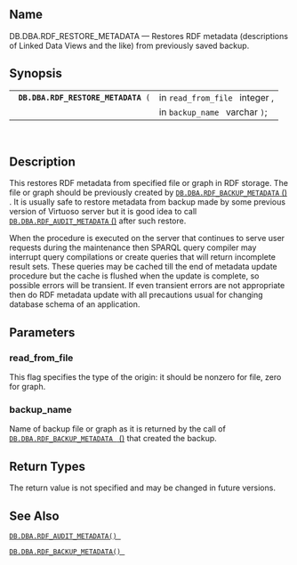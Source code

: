<div>

<div>

</div>

<div>

## Name

DB.DBA.RDF_RESTORE_METADATA — Restores RDF metadata (descriptions of
Linked Data Views and the like) from previously saved backup.

</div>

<div>

## Synopsis

<div>

|                                          |                                |
|------------------------------------------|--------------------------------|
| ` `**`DB.DBA.RDF_RESTORE_METADATA`**` (` | in `read_from_file ` integer , |
|                                          | in `backup_name ` varchar `)`; |

<div>

 

</div>

</div>

</div>

<div>

## Description

This restores RDF metadata from specified file or graph in RDF storage.
The file or graph should be previously created by
<a href="fn_rdf_backup_metadata.html" class="link"
title="DB.DBA.RDF_BACKUP_METADATA"><code
class="function">DB.DBA.RDF_BACKUP_METADATA</code> ()</a> . It is
usually safe to restore metadata from backup made by some previous
version of Virtuoso server but it is good idea to call
<a href="fn_rdf_audit_metadata.html" class="link"
title="DB.DBA.RDF_AUDIT_METADATA"><code
class="function">DB.DBA.RDF_AUDIT_METADATA</code> ()</a> after such
restore.

When the procedure is executed on the server that continues to serve
user requests during the maintenance then SPARQL query compiler may
interrupt query compilations or create queries that will return
incomplete result sets. These queries may be cached till the end of
metadata update procedure but the cache is flushed when the update is
complete, so possible errors will be transient. If even transient errors
are not appropriate then do RDF metadata update with all precautions
usual for changing database schema of an application.

</div>

<div>

## Parameters

<div>

### read_from_file

This flag specifies the type of the origin: it should be nonzero for
file, zero for graph.

</div>

<div>

### backup_name

Name of backup file or graph as it is returned by the call of
<a href="fn_rdf_backup_metadata.html" class="link"
title="DB.DBA.RDF_BACKUP_METADATA"><code
class="function">DB.DBA.RDF_BACKUP_METADATA </code> ()</a> that created
the backup.

</div>

</div>

<div>

## Return Types

The return value is not specified and may be changed in future versions.

</div>

<div>

## See Also

<a href="fn_rdf_audit_metadata.html" class="link"
title="DB.DBA.RDF_AUDIT_METADATA"><code
class="function">DB.DBA.RDF_AUDIT_METADATA() </code></a>

<a href="fn_rdf_backup_metadata.html" class="link"
title="DB.DBA.RDF_BACKUP_METADATA"><code
class="function">DB.DBA.RDF_BACKUP_METADATA() </code></a>

</div>

</div>
